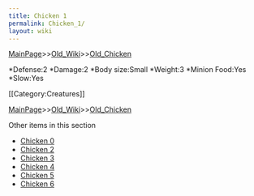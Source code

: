 ```yaml
---
title: Chicken 1
permalink: Chicken_1/
layout: wiki
---
```


[MainPage](/keeperrl_wiki/ "wikilink")>>[Old_Wiki](/keeperrl_wiki/Old_Wiki "wikilink")>>[Old_Chicken](/keeperrl_wiki/Old_Chicken "wikilink")

*Defense:2
*Damage:2
*Body size:Small
*Weight:3
*Minion Food:Yes
*Slow:Yes

[[Category:Creatures]]

[MainPage](/keeperrl_wiki/ "wikilink")>>[Old_Wiki](/keeperrl_wiki/Old_Wiki "wikilink")>>[Old_Chicken](/keeperrl_wiki/Old_Chicken "wikilink")

Other items in this section
-    [Chicken 0](/keeperrl_wiki/Chicken_0 "wikilink")
-    [Chicken 2](/keeperrl_wiki/Chicken_2 "wikilink")
-    [Chicken 3](/keeperrl_wiki/Chicken_3 "wikilink")
-    [Chicken 4](/keeperrl_wiki/Chicken_4 "wikilink")
-    [Chicken 5](/keeperrl_wiki/Chicken_5 "wikilink")
-    [Chicken 6](/keeperrl_wiki/Chicken_6 "wikilink")
